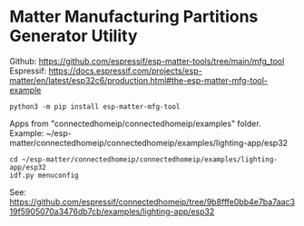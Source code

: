 # Matter Manufacturing Partitions Generator Utility
Github: https://github.com/espressif/esp-matter-tools/tree/main/mfg_tool  
Espressif: https://docs.espressif.com/projects/esp-matter/en/latest/esp32c6/production.html#the-esp-matter-mfg-tool-example  

~~~
python3 -m pip install esp-matter-mfg-tool
~~~
Apps from "connectedhomeip/connectedhomeip/examples" folder.  
Example: ~/esp-matter/connectedhomeip/connectedhomeip/examples/lighting-app/esp32  
~~~
cd ~/esp-matter/connectedhomeip/connectedhomeip/examples/lighting-app/esp32
idf.py menuconfig
~~~

See: https://github.com/espressif/connectedhomeip/tree/9b8fffe0bb4e7ba7aac319f5905070a3476db7cb/examples/lighting-app/esp32  
